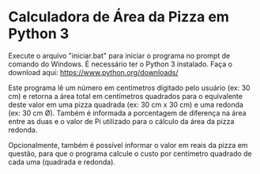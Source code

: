 # Calculadora de Área da Pizza em Python 3

Execute o arquivo "iniciar.bat" para iniciar o programa no prompt de comando do Windows. É necessário ter o Python 3 instalado. Faça o download aqui: https://www.python.org/downloads/

Este programa lê um número em centímetros digitado pelo usuário (ex: 30 cm) e retorna a área total em centímetros quadrados para o equivalente deste valor em uma pizza quadrada (ex: 30 cm x 30 cm) e uma redonda (ex: 30 cm Ø). Também é informada a porcentagem de diferença na área entre as duas e o valor de Pi utilizado para o cálculo da área da pizza redonda.

Opcionalmente, também é possível informar o valor em reais da pizza em questão, para que o programa calcule o custo por centímetro quadrado de cada uma (quadrada e redonda).
